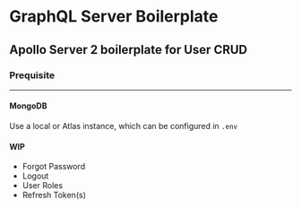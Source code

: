 # GraphQL Server Boilerplate

## Apollo Server 2 boilerplate for User CRUD

### Prequisite
----

#### MongoDB

Use a local or Atlas instance, which can be configured in `.env`


#### WIP

- Forgot Password
- Logout
- User Roles
- Refresh Token(s)